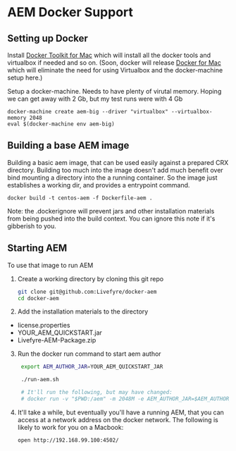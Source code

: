 # AEM Docker Support

## Setting up Docker

Install [Docker Toolkit for Mac][dtmac] which will install all
the docker tools and virtualbox if needed and so on.  (Soon,
docker will release [Docker for Mac][dmac] which will eliminate the need
for using Virtualbox and the docker-machine setup here.)

[dtmac]: https://docs.docker.com/mac/step_one/
[dmac]: https://blog.docker.com/2016/03/docker-for-mac-windows-beta/

Setup a docker-machine.  Needs to have plenty of virutal
memory. Hoping we can get away with 2 Gb, but my test runs were
with 4 Gb

    docker-machine create aem-big --driver "virtualbox" --virtualbox-memory 2048
    eval $(docker-machine env aem-big)

## Building a base AEM image

Building a basic aem image, that can be used easily against a
prepared CRX directory.  Building too much into the image doesn't
add much benefit over bind mounting a directory into the a
running container.  So the image just establishes a working dir,
and provides a entrypoint command.


    docker build -t centos-aem -f Dockerfile-aem .

Note: the .dockerignore will prevent jars and other installation
materials from being pushed into the build context. You can
ignore this note if it's gibberish to you.


## Starting AEM

To use that image to run AEM

1. Create a working directory by cloning this git repo

     ```bash
     git clone git@github.com:Livefyre/docker-aem
     cd docker-aem
     ```

2. Add the installation materials to the directory

 - license.properties
 - YOUR_AEM_QUICKSTART.jar
 - Livefyre-AEM-Package.zip

3. Run the docker run command to start aem author

     ```bash
      export AEM_AUTHOR_JAR=YOUR_AEM_QUICKSTART_JAR

      ./run-aem.sh

      # It'll run the following, but may have changed:
      # docker run -v "$PWD:/aem" -m 2048M -e AEM_AUTHOR_JAR=$AEM_AUTHOR_JAR -p 4502:4502 centos-aem
     ```

4. It'll take a while, but eventually you'll have a running AEM,
that you can access at a network address on the docker
network. The following is likely to work for you on a Macbook:

      ```bash
      open http://192.168.99.100:4502/
      ```

